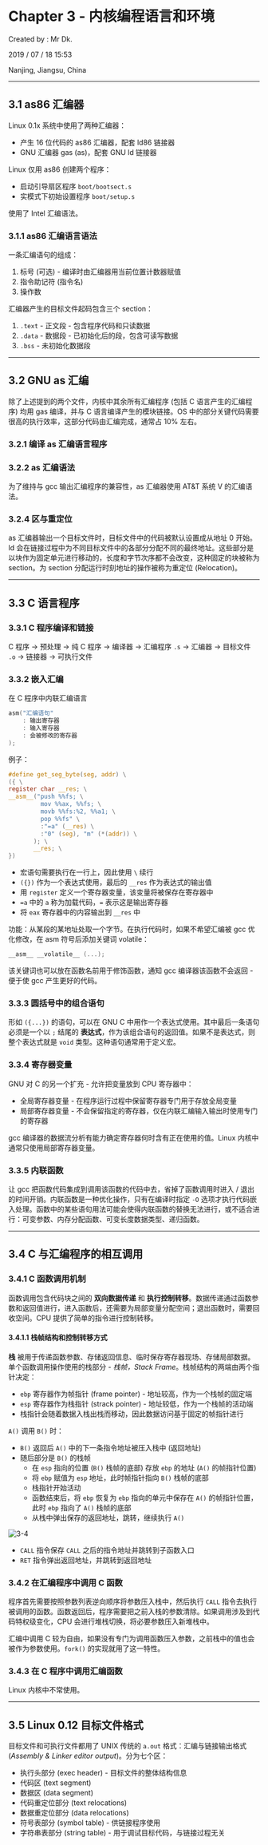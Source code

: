 # Chapter 3 - 内核编程语言和环境

Created by : Mr Dk.

2019 / 07 / 18 15:53

Nanjing, Jiangsu, China

---

## 3.1 as86 汇编器

Linux 0.1x 系统中使用了两种汇编器：

* 产生 16 位代码的 as86 汇编器，配套 ld86 链接器
* GNU 汇编器 gas (as)，配套 GNU ld 链接器

Linux 仅用 as86 创建两个程序：

* 启动引导扇区程序 `boot/bootsect.s`
* 实模式下初始设置程序 `boot/setup.s`

使用了 Intel 汇编语法。

### 3.1.1 as86 汇编语言语法

一条汇编语句的组成：

1. 标号 (可选) - 编译时由汇编器用当前位置计数器赋值
2. 指令助记符 (指令名)
3. 操作数

汇编器产生的目标文件起码包含三个 section：

1. `.text` - 正文段 - 包含程序代码和只读数据
2. `.data` - 数据段 - 已初始化后的段，包含可读写数据
3. `.bss` - 未初始化数据段

---

## 3.2 GNU as 汇编

除了上述提到的两个文件，内核中其余所有汇编程序 (包括 C 语言产生的汇编程序) 均用 gas 编译，并与 C 语言编译产生的模块链接。OS 中的部分关键代码需要很高的执行效率，这部分代码由汇编完成，通常占 10% 左右。

### 3.2.1 编译 as 汇编语言程序

### 3.2.2 as 汇编语法

为了维持与 gcc 输出汇编程序的兼容性，as 汇编器使用 AT&T 系统 V 的汇编语法。

### 3.2.4 区与重定位

as 汇编器输出一个目标文件时，目标文件中的代码被默认设置成从地址 0 开始。ld 会在链接过程中为不同目标文件中的各部分分配不同的最终地址。这些部分是以块作为固定单元进行移动的，长度和字节次序都不会改变，这种固定的块被称为 section。为 section 分配运行时刻地址的操作被称为重定位 (Relocation)。

---

## 3.3 C 语言程序

### 3.3.1 C 程序编译和链接

C 程序 → 预处理 → 纯 C 程序 → 编译器 → 汇编程序 `.s` → 汇编器 → 目标文件 `.o` → 链接器 → 可执行文件

### 3.3.2 嵌入汇编

在 C 程序中内联汇编语言

```c
asm("汇编语句"
    : 输出寄存器
    : 输入寄存器
    : 会被修改的寄存器
);
```

例子：

```c
#define get_seg_byte(seg, addr) \
({ \
register char __res; \
__asm__("push %%fs; \
         mov %%ax, %%fs; \
         movb %%fs:%2, %%a1; \
         pop %%fs" \
         :"=a" (__res) \
         :"0" (seg), "m" (*(addr)) \
       ); \
       __res; \
})
```

* 宏语句需要执行在一行上，因此使用 `\` 续行
* `({})` 作为一个表达式使用，最后的 `__res` 作为表达式的输出值
* 用 `register` 定义一个寄存器变量，该变量将被保存在寄存器中
* `=a` 中的 `a` 称为加载代码，`=` 表示这是输出寄存器
* 将 `eax` 寄存器中的内容输出到 `__res` 中

功能：从某段的某地址处取一个字节。在执行代码时，如果不希望汇编被 gcc 优化修改，在 asm 符号后添加关键词 volatile：

```c
__asm__ __volatile__ (...);
```

该关键词也可以放在函数名前用于修饰函数，通知 gcc 编译器该函数不会返回 - 便于使 gcc 产生更好的代码。

### 3.3.3 圆括号中的组合语句

形如 `({...})` 的语句，可以在 GNU C 中用作一个表达式使用。其中最后一条语句必须是一个以 `;` 结尾的 **表达式**，作为该组合语句的返回值。如果不是表达式，则整个表达式就是 `void` 类型。这种语句通常用于定义宏。

### 3.3.4 寄存器变量

GNU 对 C 的另一个扩充 - 允许把变量放到 CPU 寄存器中：

* 全局寄存器变量 - 在程序运行过程中保留寄存器专门用于存放全局变量
* 局部寄存器变量 - 不会保留指定的寄存器，仅在内联汇编输入输出时使用专门的寄存器

gcc 编译器的数据流分析有能力确定寄存器何时含有正在使用的值。Linux 内核中通常只使用局部寄存器变量。

### 3.3.5 内联函数

让 gcc 把函数代码集成到调用该函数的代码中去，省掉了函数调用时进入 / 退出的时间开销。内联函数是一种优化操作，只有在编译时指定 `-O` 选项才执行代码嵌入处理。函数中的某些语句用法可能会使得内联函数的替换无法进行，或不适合进行：可变参数、内存分配函数、可变长度数据类型、递归函数。

---

## 3.4 C 与汇编程序的相互调用

### 3.4.1 C 函数调用机制

函数调用包含代码块之间的 **双向数据传递** 和 **执行控制转移**。数据传递通过函数参数和返回值进行，进入函数后，还需要为局部变量分配空间；退出函数时，需要回收空间。CPU 提供了简单的指令进行控制转移。

#### 3.4.1.1 栈帧结构和控制转移方式

**栈** 被用于传递函数参数、存储返回信息、临时保存寄存器现场、存储局部数据。单个函数调用操作使用的栈部分 - *栈帧，Stack Frame*。栈帧结构的两端由两个指针决定：

* `ebp` 寄存器作为帧指针 (frame pointer) - 地址较高，作为一个栈帧的固定端
* `esp` 寄存器作为栈指针 (strack pointer) - 地址较低，作为一个栈帧的活动端
* 栈指针会随着数据入栈出栈而移动，因此数据访问基于固定的帧指针进行

`A()` 调用 `B()` 时：

* `B()` 返回后 `A()` 中的下一条指令地址被压入栈中 (返回地址)
* 随后部分是 `B()` 的栈帧
  * 在 `esp` 指向的位置 (`B()` 栈帧的底部) 存放 `ebp` 的地址 (`A()` 的帧指针位置)
  * 将 `ebp` 赋值为 `esp` 地址，此时帧指针指向 `B()` 栈帧的底部
  * 栈指针开始活动
  * 函数结束后，将 `ebp` 恢复为 `ebp` 指向的单元中保存在 `A()` 的帧指针位置，此时 `ebp` 指向了 `A()` 栈帧的底部
  * 从栈中弹出保存的返回地址，跳转，继续执行 `A()`

![3-4](../img/3-4.png)

* `CALL` 指令保存 `CALL` 之后的指令地址并跳转到子函数入口
* `RET` 指令弹出返回地址，并跳转到返回地址

### 3.4.2 在汇编程序中调用 C 函数

程序首先需要按照参数列表逆向顺序将参数压入栈中，然后执行 `CALL` 指令去执行被调用的函数。函数返回后，程序需要把之前入栈的参数清除。如果调用涉及到代码特权级变化，CPU 会进行堆栈切换，将必要参数压入新堆栈中。

汇编中调用 C 较为自由，如果没有专门为调用函数压入参数，之前栈中的值也会被作为参数使用。`fork()` 的实现就用了这一特性。

### 3.4.3 在 C 程序中调用汇编函数

Linux 内核中不常使用。

---

## 3.5 Linux 0.12 目标文件格式

目标文件和可执行文件都用了 UNIX 传统的 `a.out` 格式：汇编与链接输出格式 (*Assembly & Linker editor output*)。分为七个区：

* 执行头部分 (exec header) - 目标文件的整体结构信息
* 代码区 (text segment)
* 数据区 (data segment)
* 代码重定位部分 (text relocations)
* 数据重定位部分 (data relocations)
* 符号表部分 (symbol table) - 供链接程序使用
* 字符串表部分 (string table) - 用于调试目标代码，与链接过程无关


